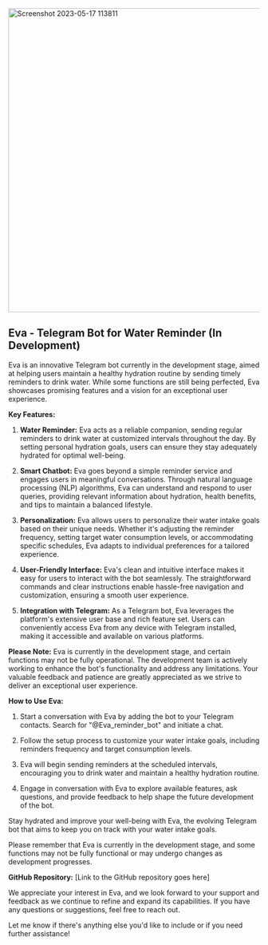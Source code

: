 <img width="609" alt="Screenshot 2023-05-17 113811" src="https://github.com/imraj569/imraj569/assets/53007802/f5ee0f25-09a7-4244-8c68-3972452351d4">

## Eva - Telegram Bot for Water Reminder (In Development)

Eva is an innovative Telegram bot currently in the development stage, aimed at helping users maintain a healthy hydration routine by sending timely reminders to drink water. While some functions are still being perfected, Eva showcases promising features and a vision for an exceptional user experience.

**Key Features:**

1. **Water Reminder:** Eva acts as a reliable companion, sending regular reminders to drink water at customized intervals throughout the day. By setting personal hydration goals, users can ensure they stay adequately hydrated for optimal well-being.

2. **Smart Chatbot:** Eva goes beyond a simple reminder service and engages users in meaningful conversations. Through natural language processing (NLP) algorithms, Eva can understand and respond to user queries, providing relevant information about hydration, health benefits, and tips to maintain a balanced lifestyle.

3. **Personalization:** Eva allows users to personalize their water intake goals based on their unique needs. Whether it's adjusting the reminder frequency, setting target water consumption levels, or accommodating specific schedules, Eva adapts to individual preferences for a tailored experience.

4. **User-Friendly Interface:** Eva's clean and intuitive interface makes it easy for users to interact with the bot seamlessly. The straightforward commands and clear instructions enable hassle-free navigation and customization, ensuring a smooth user experience.

5. **Integration with Telegram:** As a Telegram bot, Eva leverages the platform's extensive user base and rich feature set. Users can conveniently access Eva from any device with Telegram installed, making it accessible and available on various platforms.

**Please Note:** Eva is currently in the development stage, and certain functions may not be fully operational. The development team is actively working to enhance the bot's functionality and address any limitations. Your valuable feedback and patience are greatly appreciated as we strive to deliver an exceptional user experience.

**How to Use Eva:**

1. Start a conversation with Eva by adding the bot to your Telegram contacts. Search for "@Eva_reminder_bot" and initiate a chat.

2. Follow the setup process to customize your water intake goals, including reminders frequency and target consumption levels.

3. Eva will begin sending reminders at the scheduled intervals, encouraging you to drink water and maintain a healthy hydration routine.

4. Engage in conversation with Eva to explore available features, ask questions, and provide feedback to help shape the future development of the bot.

Stay hydrated and improve your well-being with Eva, the evolving Telegram bot that aims to keep you on track with your water intake goals.

Please remember that Eva is currently in the development stage, and some functions may not be fully functional or may undergo changes as development progresses.

**GitHub Repository:** [Link to the GitHub repository goes here]

We appreciate your interest in Eva, and we look forward to your support and feedback as we continue to refine and expand its capabilities. If you have any questions or suggestions, feel free to reach out.

Let me know if there's anything else you'd like to include or if you need further assistance!

